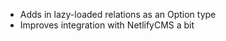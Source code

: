 ---
---

- Adds in lazy-loaded relations as an Option type
- Improves integration with NetlifyCMS a bit
